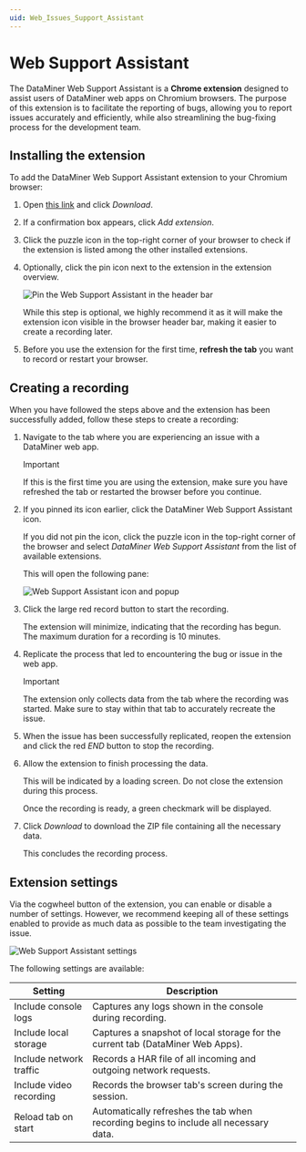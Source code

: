 ```yaml
---
uid: Web_Issues_Support_Assistant
---
```


# Web Support Assistant

The DataMiner Web Support Assistant is a **Chrome extension** designed to assist users of DataMiner web apps on Chromium browsers. The purpose of this extension is to facilitate the reporting of bugs, allowing you to report issues accurately and efficiently, while also streamlining the bug-fixing process for the development team.

## Installing the extension

To add the DataMiner Web Support Assistant extension to your Chromium browser:

1. Open [this link](https://chromewebstore.google.com/detail/dataminer-web-support-ass/nofmcbgpolhjblmafpfbffjnganhapge) and click *Download*.

1. If a confirmation box appears, click *Add extension*.

1. Click the puzzle icon in the top-right corner of your browser to check if the extension is listed among the other installed extensions.

1. Optionally, click the pin icon next to the extension in the extension overview.

   ![Pin the Web Support Assistant in the header bar](~/user-guide/images/Web_Support_Assistant_pin.png)

   While this step is optional, we highly recommend it as it will make the extension icon visible in the browser header bar, making it easier to create a recording later.

1. Before you use the extension for the first time, **refresh the tab** you want to record or restart your browser.

## Creating a recording

When you have followed the steps above and the extension has been successfully added, follow these steps to create a recording:

1. Navigate to the tab where you are experiencing an issue with a DataMiner web app.

   > [!IMPORTANT]
   > If this is the first time you are using the extension, make sure you have refreshed the tab or restarted the browser before you continue.

1. If you pinned its icon earlier, click the DataMiner Web Support Assistant icon.

   If you did not pin the icon, click the puzzle icon in the top-right corner of the browser and select *DataMiner Web Support Assistant* from the list of available extensions.

   This will open the following pane:

   ![Web Support Assistant icon and popup](~/user-guide/images/Web_Support_Assistant_icon_popup.png)

1. Click the large red record button to start the recording.

   The extension will minimize, indicating that the recording has begun. The maximum duration for a recording is 10 minutes.

1. Replicate the process that led to encountering the bug or issue in the web app.

   > [!IMPORTANT]
   > The extension only collects data from the tab where the recording was started. Make sure to stay within that tab to accurately recreate the issue.

1. When the issue has been successfully replicated, reopen the extension and click the red *END* button to stop the recording.

1. Allow the extension to finish processing the data.

   This will be indicated by a loading screen. Do not close the extension during this process.

   Once the recording is ready, a green checkmark will be displayed.

1. Click *Download* to download the ZIP file containing all the necessary data.

   This concludes the recording process.

## Extension settings

Via the cogwheel button of the extension, you can enable or disable a number of settings. However, we recommend keeping all of these settings enabled to provide as much data as possible to the team investigating the issue.

![Web Support Assistant settings](~/user-guide/images/Web_Support_Assistant_icon_settings.png)

The following settings are available:

| Setting | Description |
|--|--|
| Include console logs    | Captures any logs shown in the console during recording. |
| Include local storage   | Captures a snapshot of local storage for the current tab (DataMiner Web Apps). |
| Include network traffic | Records a HAR file of all incoming and outgoing network requests. |
| Include video recording | Records the browser tab's screen during the session. |
| Reload tab on start     | Automatically refreshes the tab when recording begins to include all necessary data. |
